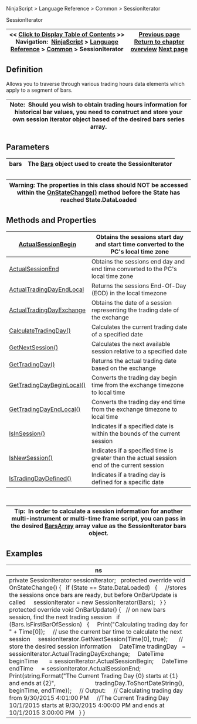 ﻿
NinjaScript > Language Reference > Common > SessionIterator

SessionIterator

| << [Click to Display Table of Contents](sessioniterator.md) >> **Navigation:**     [NinjaScript](ninjascript.md) > [Language Reference](language_reference_wip.md) > [Common](common.md) > SessionIterator | [Previous page](state.md) [Return to chapter overview](common.md) [Next page](actualsessionbegin.md) |
| --- | --- |
## Definition
Allows you to traverse through various trading hours data elements which apply to a segment of bars.  
 

| Note:  Should you wish to obtain trading hours information for historical bar values, you need to construct and store your own session iterator object based of the desired bars series array. |
| --- |

## Parameters

| bars | The [Bars](bars.md) object used to create the SessionIterator |
| --- | --- |
## 

| Warning: The properties in this class should NOT be accessed within the [OnStateChange()](onstatechange.md) method before the State has reached State.DataLoaded |
| --- |

## Methods and Properties

| [ActualSessionBegin](actualsessionbegin.md) | Obtains the sessions start day and start time converted to the PC's local time zone |
| --- | --- |
| [ActualSessionEnd](actualsessionend.md) | Obtains the sessions end day and end time converted to the PC's local time zone |
| [ActualTradingDayEndLocal](actualtradingdayendlocal.md) | Returns the sessions End-Of-Day (EOD) in the local timezone |
| [ActualTradingDayExchange](actualtradingdayexchange.md) | Obtains the date of a session representing the trading date of the exchange |
| [CalculateTradingDay()](calculatetradingday.md) | Calculates the current trading date of a specified date |
| [GetNextSession()](getnextsession.md) | Calculates the next available session relative to a specified date |
| [GetTradingDay()](gettradingday.md) | Returns the actual trading date based on the exchange |
| [GetTradingDayBeginLocal()](gettradingdaybeginlocal.md) | Converts the trading day begin time from the exchange timezone to local time |
| [GetTradingDayEndLocal()](gettradingdayendlocal.md) | Converts the trading day end time from the exchange timezone to local time |
| [IsInSession()](isinsession.md) | Indicates if a specified date is within the bounds of the current session |
| [IsNewSession()](isnewsession.md) | Indicates if a specified time is greater than the actual session end of the current session |
| [IsTradingDayDefined()](istradingdaydefined.md) | Indicates if a trading day is defined for a specific date |
 

| Tip:  In order to calculate a session information for another multi-instrument or multi-time frame script, you can pass in the desired [BarsArray](barsarray.md) array value as the SessionIterator bars object. |
| --- |

## Examples

| ns |
| --- |
| private SessionIterator sessionIterator;   protected override void OnStateChange() {    if (State == State.DataLoaded)    {      //stores the sessions once bars are ready, but before OnBarUpdate is called      sessionIterator = new SessionIterator(Bars);    } }   protected override void OnBarUpdate() {    // on new bars session, find the next trading session    if (Bars.IsFirstBarOfSession)    {      Print("Calculating trading day for " + Time[0]);      // use the current bar time to calculate the next session      sessionIterator.GetNextSession(Time[0], true);        // store the desired session information      DateTime tradingDay   = sessionIterator.ActualTradingDayExchange;      DateTime beginTime       = sessionIterator.ActualSessionBegin;      DateTime endTime     = sessionIterator.ActualSessionEnd;        Print(string.Format("The Current Trading Day {0} starts at {1} and ends at {2}",                          tradingDay.ToShortDateString(), beginTime, endTime));      // Output:      // Calculating trading day from 9/30/2015 4:01:00 PM      //The Current Trading Day 10/1/2015 starts at 9/30/2015 4:00:00 PM and ends at 10/1/2015 3:00:00 PM    } } |
